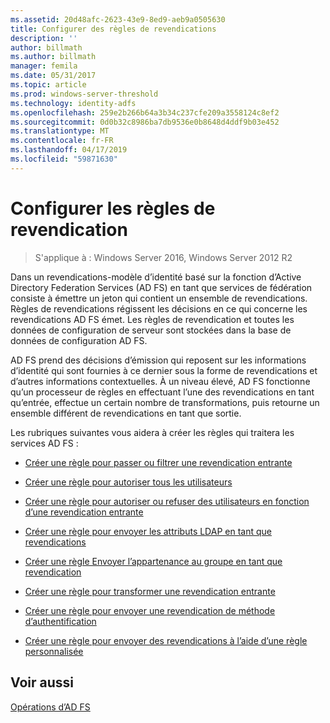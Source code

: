 ```yaml
---
ms.assetid: 20d48afc-2623-43e9-8ed9-aeb9a0505630
title: Configurer des règles de revendications
description: ''
author: billmath
ms.author: billmath
manager: femila
ms.date: 05/31/2017
ms.topic: article
ms.prod: windows-server-threshold
ms.technology: identity-adfs
ms.openlocfilehash: 259e2b266b64a3b34c237cfe209a3558124c8ef2
ms.sourcegitcommit: 0d0b32c8986ba7db9536e0b8648d4ddf9b03e452
ms.translationtype: MT
ms.contentlocale: fr-FR
ms.lasthandoff: 04/17/2019
ms.locfileid: "59871630"
---
```

# <a name="configure-claim-rules"></a>Configurer les règles de revendication

>S'applique à : Windows Server 2016, Windows Server 2012 R2

Dans un revendications\-modèle d’identité basé sur la fonction d’Active Directory Federation Services (AD FS) en tant que services de fédération consiste à émettre un jeton qui contient un ensemble de revendications. Règles de revendications régissent les décisions en ce qui concerne les revendications AD FS émet. Les règles de revendication et toutes les données de configuration de serveur sont stockées dans la base de données de configuration AD FS.  
  
AD FS prend des décisions d’émission qui reposent sur les informations d’identité qui sont fournies à ce dernier sous la forme de revendications et d’autres informations contextuelles. À un niveau élevé, AD FS fonctionne qu’un processeur de règles en effectuant l’une des revendications en tant qu’entrée, effectue un certain nombre de transformations, puis retourne un ensemble différent de revendications en tant que sortie. 

Les rubriques suivantes vous aidera à créer les règles qui traitera les services AD FS : 
  
-   [Créer une règle pour passer ou filtrer une revendication entrante](../../ad-fs/operations/Create-a-Rule-to-Pass-Through-or-Filter-an-Incoming-Claim.md)  
  
-   [Créer une règle pour autoriser tous les utilisateurs](../../ad-fs/operations/Create-a-Rule-to-Permit-All-Users.md)  
  
-   [Créer une règle pour autoriser ou refuser des utilisateurs en fonction d’une revendication entrante](../../ad-fs/operations/Create-a-Rule-to-Permit-or-Deny-Users-Based-on-an-Incoming-Claim.md)  
  
-   [Créer une règle pour envoyer les attributs LDAP en tant que revendications](../../ad-fs/operations/Create-a-Rule-to-Send-LDAP-Attributes-as-Claims.md)  
  
-   [Créer une règle Envoyer l’appartenance au groupe en tant que revendication](../../ad-fs/operations/Create-a-Rule-to-Send-Group-Membership-as-a-Claim.md)  
  
-   [Créer une règle pour transformer une revendication entrante](../../ad-fs/operations/Create-a-Rule-to-Transform-an-Incoming-Claim.md)  
  
-   [Créer une règle pour envoyer une revendication de méthode d’authentification](../../ad-fs/operations/Create-a-Rule-to-Send-an-Authentication-Method-Claim.md)  
  
-   [Créer une règle pour envoyer des revendications à l’aide d’une règle personnalisée](../../ad-fs/operations/Create-a-Rule-to-Send-Claims-Using-a-Custom-rule.md)  

## <a name="see-also"></a>Voir aussi  
[Opérations d’AD FS](../../ad-fs/AD-FS-2016-Operations.md) 
